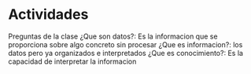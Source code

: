 # Actividades
Preguntas de la clase
¿Que son datos?: Es la informacion que se proporciona sobre algo concreto sin procesar
¿Que es informacion?: los datos pero ya organizados e interpretados 
¿Que es conocimiento?: Es la capacidad de interpretar la informacion
